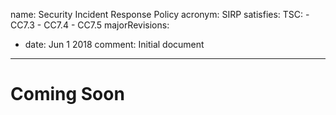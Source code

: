 name: Security Incident Response Policy
acronym: SIRP
satisfies:
  TSC:
    - CC7.3
    - CC7.4
    - CC7.5
majorRevisions:
  - date: Jun 1 2018
    comment: Initial document
---

# Coming Soon
